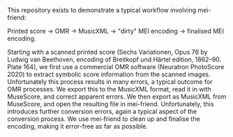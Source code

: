 This repository exists to demonstrate a typical workflow involving mei-friend:

Printed score -> OMR -> MusicXML -> "dirty" MEI encoding -> finalised MEI encoding.

Starting with a scanned printed score (Sechs Variationen, Opus 76 by Ludwig van Beethoven, encoding of Breitkopf und Härtel edition, 1862–90. Plate 164), we first use a commercial OMR software (Neuratron PhotoScore 2020) to extract symbolic score information from the scanned images. Unfortunately this process results in many errors, a typical outcome for OMR processes. We export this to the MusicXML format, read it in with MuseScore, and correct apparent errors. We then export as MusicXML from MuseScore, and open the resulting file in mei-friend. Unfortunately, this introduces further conversion errors, again a typical aspect of the conversion process. We use mei-friend to clean up and finalise the encoding, making it error-free as far as possible. 
